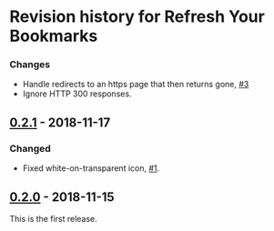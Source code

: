 # Revision history for Refresh Your Bookmarks

### Changes
- Handle redirects to an https page that then returns gone, [#3](https://github.com/robrwo/bookmarks-refresh-firefox/issues/3)
- Ignore HTTP 300 responses.

## [0.2.1] - 2018-11-17

### Changed
- Fixed white-on-transparent icon, [#1](https://github.com/robrwo/bookmarks-refresh-firefox/issues/1).

## [0.2.0] - 2018-11-15

This is the first release.

[0.2.0]: https://github.com/robrwo/bookmarks-refresh-firefox/releases/tag/v0.2.0

[0.2.1]: https://github.com/robrwo/bookmarks-refresh-firefox/releases/tag/v0.2.1
